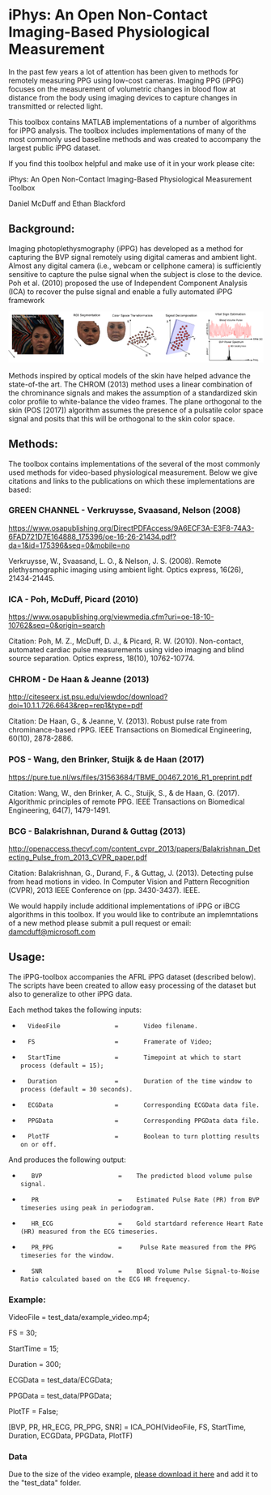 # iPhys: An Open  Non-Contact  Imaging-Based  Physiological  Measurement
In the past few years a lot of attention has been given to methods for remotely measuring PPG using low-cost cameras.  Imaging PPG (iPPG) focuses on the measurement of volumetric changes in blood flow at distance from the body using imaging devices to capture changes in transmitted or relected light. 

This toolbox contains MATLAB implementations of a number of algorithms for iPPG analysis.  The toolbox includes implementations of many of the most commonly used baseline methods and was created to accompany the largest public iPPG dataset.

If you find this toolbox helpful and make use of it in your work please cite:

iPhys: An Open Non-Contact Imaging-Based Physiological Measurement Toolbox

Daniel McDuff and Ethan Blackford

## Background: ## 

Imaging photoplethysmography (iPPG) has developed as a method for capturing the BVP signal remotely using digital cameras and ambient light. Almost any digital camera (i.e., webcam or cellphone camera) is sufficiently sensitive to capture the pulse signal when the subject is close to the device.  Poh et al. (2010) proposed the use of Independent Component Analysis (ICA) to recover the pulse signal and enable a fully automated iPPG framework

![Alt text](imgs/Imaging_PPG.png?raw=true "Imaging PPG pipeline.")

Methods inspired by optical models of the skin have helped advance the state-of-the art. The CHROM (2013) method uses a linear combination of the chrominance signals and makes the assumption of a standardized skin color profile to white-balance the video frames. 
The plane orthogonal to the skin (POS [2017]) algorithm assumes the presence of a pulsatile color space signal and posits that this will be orthogonal to the skin color space.

## Methods: ## 

The toolbox contains implementations of the several of the most commonly used methods for video-based physiological measurement. Below we give citations and links to the publications on which these implementations are based:

### GREEN CHANNEL - Verkruysse, Svaasand, Nelson (2008) ###

https://www.osapublishing.org/DirectPDFAccess/9A6ECF3A-E3F8-74A3-6FAD721D7E164888_175396/oe-16-26-21434.pdf?da=1&id=175396&seq=0&mobile=no

Verkruysse, W., Svaasand, L. O., & Nelson, J. S. (2008). Remote plethysmographic imaging using ambient light. Optics express, 16(26), 21434-21445.

### ICA - Poh, McDuff, Picard (2010) ###

https://www.osapublishing.org/viewmedia.cfm?uri=oe-18-10-10762&seq=0&origin=search

Citation: Poh, M. Z., McDuff, D. J., & Picard, R. W. (2010). Non-contact, automated cardiac pulse measurements using video imaging and blind source separation. Optics express, 18(10), 10762-10774.

### CHROM - De Haan & Jeanne (2013) ###

http://citeseerx.ist.psu.edu/viewdoc/download?doi=10.1.1.726.6643&rep=rep1&type=pdf


Citation: De Haan, G., & Jeanne, V. (2013). Robust pulse rate from chrominance-based rPPG. IEEE Transactions on Biomedical Engineering, 60(10), 2878-2886.

### POS - Wang, den Brinker, Stuijk & de Haan (2017) ###

https://pure.tue.nl/ws/files/31563684/TBME_00467_2016_R1_preprint.pdf

Citation: Wang, W., den Brinker, A. C., Stuijk, S., & de Haan, G. (2017). Algorithmic principles of remote PPG. IEEE Transactions on Biomedical Engineering, 64(7), 1479-1491.

### BCG - Balakrishnan, Durand & Guttag (2013) ###

http://openaccess.thecvf.com/content_cvpr_2013/papers/Balakrishnan_Detecting_Pulse_from_2013_CVPR_paper.pdf

Citation: Balakrishnan, G., Durand, F., & Guttag, J. (2013). Detecting pulse from head motions in video. In Computer Vision and Pattern Recognition (CVPR), 2013 IEEE Conference on (pp. 3430-3437). IEEE.


We would happily include additional implementations of iPPG or iBCG algorithms in this toolbox. If you would like to contribute an implemntations of a new method please submit a pull request or email: damcduff@microsoft.com

## Usage: ##

The iPPG-toolbox accompanies the AFRL iPPG dataset (described below).  The scripts have been created to allow easy processing of the dataset but also to generalize to other iPPG data.

Each method takes the following inputs:

*       VideoFile               =       Video filename.

*       FS                      =       Framerate of Video;

*       StartTime               =       Timepoint at which to start process (default = 15);

*       Duration                =       Duration of the time window to process (default = 30 seconds).

*       ECGData                 =       Corresponding ECGData data file.

*       PPGData                 =       Corresponding PPGData data file.

*       PlotTF                  =       Boolean to turn plotting results on or off.


And produces the following output:

*        BVP                     =    The predicted blood volume pulse signal.

*        PR                      =    Estimated Pulse Rate (PR) from BVP timeseries using peak in periodogram.

*        HR_ECG                  =    Gold startdard reference Heart Rate (HR) measured from the ECG timeseries.

*        PR_PPG                  =     Pulse Rate measured from the PPG timeseries for the window.

*        SNR                     =    Blood Volume Pulse Signal-to-Noise Ratio calculated based on the ECG HR frequency.


### Example: ###

VideoFile = test_data/example_video.mp4;

FS = 30;

StartTime = 15;

Duration = 300;

ECGData = test_data/ECGData;

PPGData = test_data/PPGData;

PlotTF = False;

[BVP, PR, HR_ECG, PR_PPG, SNR] = ICA_POH(VideoFile, FS, StartTime, Duration, ECGData, PPGData, PlotTF)


### Data ###

Due to the size of the video example, [please download it here](https://drive.google.com/open?id=1oD4VbBD9ColSlbiIMEgxbvQ7LnXHPy1_) and add it to the "test_data" folder. 
